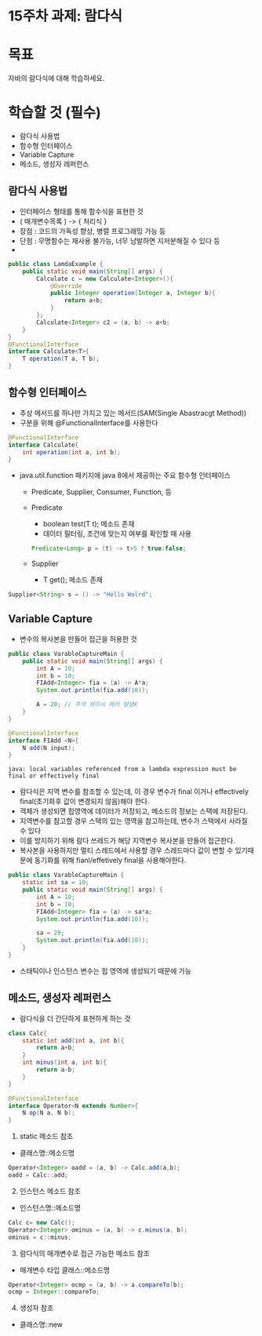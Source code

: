 # 15주차 과제: 람다식

# 목표

자바의 람다식에 대해 학습하세요.

# 학습할 것 (필수)

- 람다식 사용법
- 함수형 인터페이스
- Variable Capture
- 메소드, 생성자 레퍼런스



## 람다식 사용법

* 인터페이스 형태를 통해 함수식을 표현한 것
* ( 매개변수목록 ) -> { 처리식 }
* 장점 : 코드의 가독성 향상, 병렬 프로그래밍 가능 등
* 단점 : 무명함수는 재사용 불가능, 너무 남발하면 지저분해질 수 있다 등
* 

```java
public class LamdaExample {
    public static void main(String[] args) {
        Calculate c = new Calculate<Integer>(){
            @Override
            public Integer operation(Integer a, Integer b){
                return a+b;
            }
        };
        Calculate<Integer> c2 = (a, b) -> a+b;
    }
}
@FunctionalInterface
interface Calculate<T>{
    T operation(T a, T b);
}
```



## 함수형 인터페이스

* 추상 메서드를 하나만 가지고 있는 메서드(SAM(Single Abastracgt Method))
* 구분을 위해 @FunctionalInterface를 사용한다

```java
@FunctionalInterface
interface Calculate{
    int operation(int a, int b);
}
```

* java.util.function 패키지에 java 8에서 제공하는 주요 함수형 인터페이스

  * Predicate, Supplier, Consumer, Function, 등

  * Predicate

    * boolean test(T t); 메소드 존재
    * 데이터 필터링, 조건에 맞는지 여부를 확인할 때 사용

    ```java
    Predicate<Long> p = (t) -> t>5 ? true:false;
    ```

  * Supplier

    * T get(); 메소드 존재

```java
Supplier<String> s = () -> "Hello Wolrd";
```





## Variable Capture

* 변수의 복사본을 만들어 접근을 허용한 것

```java
public class VarableCaptureMain {
    public static void main(String[] args) {
        int A = 10;
        int b = 10;
        FIAdd<Integer> fia = (a) -> A*a;
        System.out.println(fia.add(10));

        A = 20; // 주석 처리시 에러 발생X
    }
}

@FunctionalInterface
interface FIAdd <N>{
    N add(N input);
}
```

```
java: local variables referenced from a lambda expression must be final or effectively final
```

* 람다식은 지역 변수를 참조할 수 있는데, 이 경우 변수가 final 이거나 effectively final(초기화후 값이 변경되지 않음)해야 한다.
* 객체가 생성되면 힙영역에 데이터가 저장되고, 메소드의 정보는 스택에 저장된다.
* 지역변수를 참고할 경우 스택의 있는 영역을 참고하는데, 변수가 스택에서 사라질 수 있다
* 이를 방지하기 위해 람다 쓰레드가 해당 지역변수 복사본을 만들어 접근한다.
* 복사본을 사용하지만 멀티 스레드에서 사용할 경우 스레드마다 값이 변할 수 있기때문에 동기화를 위해 fianl/effetively final을 사용해야한다.



```java
public class VarableCaptureMain {
    static int sa = 10;
    public static void main(String[] args) {
        int A = 10;
        int b = 10;
        FIAdd<Integer> fia = (a) -> sa*a;
        System.out.println(fia.add(10));

        sa = 20;
        System.out.println(fia.add(10));
    }
}
```

* 스태틱이나 인스턴스 변수는 힙 영역에 생성되기 때문에 가능



## 메소드, 생성자 레퍼런스

* 람다식을 더 간단하게 표현하게 하는 것

```java
class Calc{
    static int add(int a, int b){
        return a+b;
    }
    int minus(int a, int b){
        return a-b;
    }
}

@FunctionalInterface
interface Operator<N extends Number>{
    N op(N a, N b);
}
```



1. static 메소드 참조

* 클래스명::메소드명

```java
Operator<Integer> oadd = (a, b) -> Calc.add(a,b);
oadd = Calc::add;
```

2. 인스턴스 메소드 참조

* 인스턴스명::메소드명

```java
Calc c= new Calc();
Operator<Integer> ominus = (a, b) -> c.minus(a, b);
ominus = c::minus;
```

3. 람다식의 매개변수로 접근 가능한 메소드 참조

* 매개변수 타입 클래스::메소드명

```java
Operator<Integer> ocmp = (a, b) -> a.compareTo(b);
ocmp = Integer::compareTo;
```



4. 생성자 참조

* 클래스명::new

